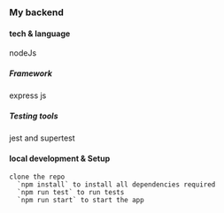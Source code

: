 ### My backend 

#### tech & language
 nodeJs
##### Framework
 express js
##### Testing tools
 jest and supertest

#### local development & Setup
    clone the repo
      `npm install` to install all dependencies required
      `npm run test` to run tests
      `npm run start` to start the app
